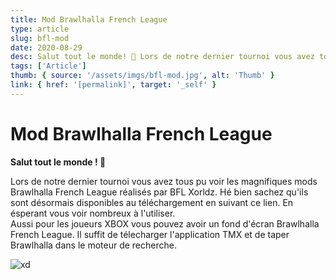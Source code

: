 ```yaml
---
title: Mod Brawlhalla French League
type: article
slug: bfl-mod
date: 2020-08-29
desc: Salut tout le monde! 👋 Lors de notre dernier tournoi vous avez tous pu voir les magnifiques mods Brawlhalla French League réalisés par BFL Xorldz . Hé bien sachez qu'ils sont désormais disponibles au téléchargement...
tags: ['Article']
thumb: { source: '/assets/imgs/bfl-mod.jpg', alt: 'Thumb' }
link: { href: '[permalink]', target: '_self' }
---
```


# Mod Brawlhalla French League

**Salut tout le monde ! 👋**

Lors de notre dernier tournoi vous avez tous pu voir les magnifiques mods Brawlhalla French League réalisés par BFL Xorldz. Hé bien sachez qu'ils sont désormais disponibles au téléchargement en suivant ce lien. En ésperant vous voir nombreux à l'utiliser.  
Aussi pour les joueurs XBOX vous pouvez avoir un fond d'écran Brawlhalla French League. Il suffit de télecharger l'application TMX et de taper Brawlhalla dans le moteur de recherche.

![xd](/assets/imgs/bfl-mod.jpg)
